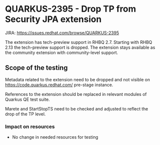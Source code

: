 # QUARKUS-2395 - Drop TP from Security JPA extension

JIRA: https://issues.redhat.com/browse/QUARKUS-2395

The extension has tech-preview support in RHBQ 2.7. Starting with RHBQ 2.13 the tech-preview support is dropped.
The extension stays available as the community extension with community-level support.

## Scope of the testing

Metadata related to the extension need to be dropped and not visible on https://code.quarkus.redhat.com/ pre-stage instance.

References to the extension should be replaced in relevant modules of Quarkus QE test suite.

Marete and StartStopTS need to be checked and adjusted to reflect the drop of the TP level.

### Impact on resources
- No change in needed resources for testing
